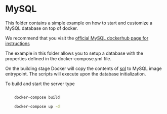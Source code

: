 # MySQL

This folder contains a simple example on how to start and customize a
MySQL database on top of docker.

We recommend that you visit the
[official MySQL dockerhub page for instructions][dockerhub]

The example in this folder allows you to setup a database with the properties
defined in the docker-compose.yml file.

On the building stage Docker will copy the contents of [sql][sql] to
MySQL image entrypoint. The scripts will execute upon the database
initialization.

To build and start the server type

```bash

    docker-compose build

    docker-compose up -d
```

[sql]: https://github.com/wirepas/tutorials/tree/master/mysql/sql
[dockerhub]: https://hub.docker.com/_/mysql
